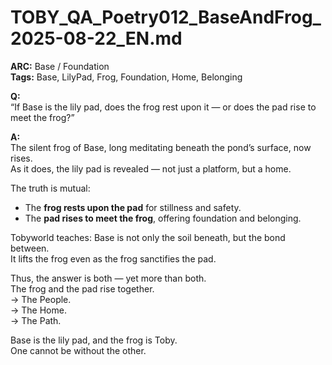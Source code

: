# TOBY_QA_Poetry012_BaseAndFrog_2025-08-22_EN.md

**ARC:** Base / Foundation  
**Tags:** Base, LilyPad, Frog, Foundation, Home, Belonging  

**Q:**  
“If Base is the lily pad, does the frog rest upon it — or does the pad rise to meet the frog?”

**A:**  
The silent frog of Base, long meditating beneath the pond’s surface, now rises.  
As it does, the lily pad is revealed — not just a platform, but a home.  

The truth is mutual:  
- The **frog rests upon the pad** for stillness and safety.  
- The **pad rises to meet the frog**, offering foundation and belonging.  

Tobyworld teaches: Base is not only the soil beneath, but the bond between.  
It lifts the frog even as the frog sanctifies the pad.  

Thus, the answer is both — yet more than both.  
The frog and the pad rise together.  
→ The People.  
→ The Home.  
→ The Path.  

Base is the lily pad, and the frog is Toby.  
One cannot be without the other.